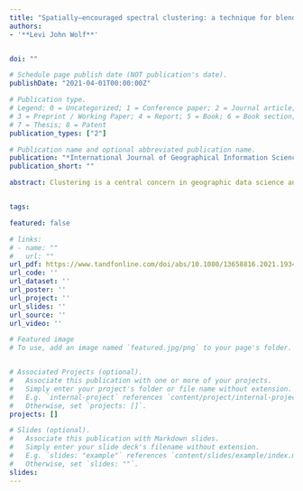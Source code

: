 ```yaml
---
title: "Spatially–encouraged spectral clustering: a technique for blending map typologies and regionalization"
authors:
- '**Levi John Wolf**'


doi: ""

# Schedule page publish date (NOT publication's date).
publishDate: "2021-04-01T00:00:00Z"

# Publication type.
# Legend: 0 = Uncategorized; 1 = Conference paper; 2 = Journal article;
# 3 = Preprint / Working Paper; 4 = Report; 5 = Book; 6 = Book section;
# 7 = Thesis; 8 = Patent
publication_types: ["2"]

# Publication name and optional abbreviated publication name.
publication: "*International Journal of Geographical Information Science*"
publication_short: ""

abstract: Clustering is a central concern in geographic data science and reflects a large, active domain of research. In spatial clustering, it is often challenging to balance two kinds of ‘goodness of fit:’ clusters should have ‘feature’ homogeneity, in that they aim to represent one ‘type’ of observation, and also ‘geographic’ coherence, in that they aim to represent some detected geographical ‘place’. This divides ‘map typologization’ studies, common in geodemographics, from ‘regionalization’ studies, common in spatial optimization and statistics. Recent attempts to simultaneously typologize and regionalize data into clusters with both feature homogeneity and geographic coherence have faced conceptual and computational challenges. Fortunately, new work on spectral clustering can address both regionalization and typologization tasks within the same framework. This research develops a novel kernel combination method for use within spectral clustering that allows analysts to blend smoothly between feature homogeneity and geographic coherence. I explore the formal properties of two kernel combination methods and recommend multiplicative kernel combination with spectral clustering. Altogether, spatially encouraged spectral clustering is shown as a novel kernel combination clustering method that can address both regionalization and typologization tasks in order to reveal the geographies latent in spatially structured data.


tags:

featured: false

# links:
# - name: ""
#   url: ""
url_pdf: https://www.tandfonline.com/doi/abs/10.1080/13658816.2021.1934475?journalCode=tgis20
url_code: ''
url_dataset: ''
url_poster: ''
url_project: ''
url_slides: ''
url_source: ''
url_video: ''

# Featured image
# To use, add an image named `featured.jpg/png` to your page's folder. 


# Associated Projects (optional).
#   Associate this publication with one or more of your projects.
#   Simply enter your project's folder or file name without extension.
#   E.g. `internal-project` references `content/project/internal-project/index.md`.
#   Otherwise, set `projects: []`.
projects: []

# Slides (optional).
#   Associate this publication with Markdown slides.
#   Simply enter your slide deck's filename without extension.
#   E.g. `slides: "example"` references `content/slides/example/index.md`.
#   Otherwise, set `slides: ""`.
slides:
---
```


